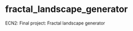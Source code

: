 fractal_landscape_generator
===========================

ECN2: Final project: Fractal landscape generator
